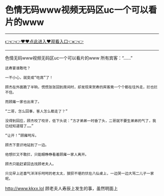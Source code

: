 # 色情无码www视频无码区uc一个可以看片的www

<hr/><a href="https://github.com/etdfr/piqi/issues/1">👉👉👉♥♥点此进入♥观看入口👈👉👉</a><hr/>

色情无码www视频无码区uc一个可以看片的www
所有宾客：“……”

    这寿宴谁敢吃？

    一不小心，就变成“吃席”了！

    顾杰在外面跪了半晌，慌慌张张回到席间时，却发现来贺寿的宾客竟一个个都在往外走，拦也拦不住。

    而顾雍一家也出来了。

    “二哥，怎么回事，客人怎么都走了？”

    没得到回应，顾杰咬了咬牙，低下头说：“方才弟弟一时昏了头，二哥就不要生弟弟的气了，我已经知道错了……”

    “让开！”顾雍呵斥。

    顾杰下意识地站到了一边。

    他想拦又不敢拦，只能眼睁睁看着顾雍一家人离开。

    顾杰只能赶紧回去找顾老夫人。

    只见早上还喜气洋洋乐呵呵的老太太，狼狈不堪的伏在八仙桌上，一边哭一边大骂二儿子一家呢。
http://www.kkxx.lol
    顾老夫人寿辰上发生的事，虽然明面上
